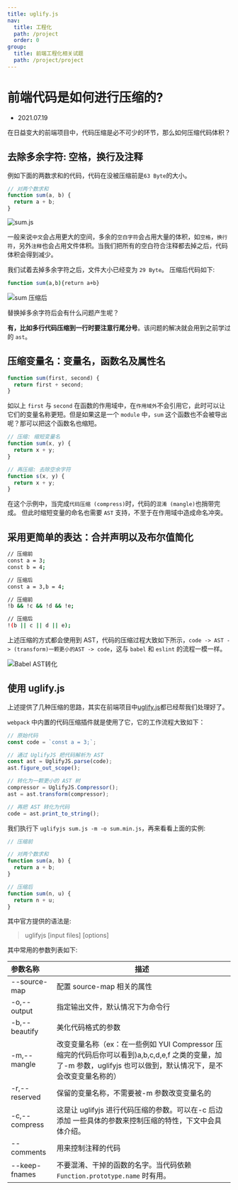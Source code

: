 ```yaml
---
title: uglify.js
nav:
  title: 工程化
  path: /project
  order: 0
group:
  title: 前端工程化相关试题
  path: /project/project
---
```


# 前端代码是如何进行压缩的?

- 2021.07.19

在日益变大的前端项目中，代码压缩是必不可少的环节，那么如何压缩代码体积？

## 去除多余字符: 空格，换行及注释

例如下面的两数求和的代码，代码在没被压缩前是`63 Byte`的大小。

```js
// 对两个数求和
function sum(a, b) {
  return a + b;
}
```

![sum.js](https://img-blog.csdnimg.cn/20210719185735910.png)

一般来说`中文`会占用更大的空间，多余的`空白字符`会占用大量的体积，如`空格`，`换行符`，另外`注释`也会占用文件体积。当我们把所有的空白符合注释都去掉之后，代码体积会得到减少。

我们试着去掉多余字符之后，文件大小已经变为 `29 Byte`。 压缩后代码如下:

```bash
function sum(a,b){return a+b}
```

![sum 压缩后](https://img-blog.csdnimg.cn/20210719190250727.png)

替换掉多余字符后会有什么问题产生呢？

**有，比如多行代码压缩到一行时要注意行尾分号**。该问题的解决就会用到之前学过的 `ast`。

## 压缩变量名：变量名，函数名及属性名

```js
function sum(first, second) {
  return first + second;
}
```

如以上 `first` 与 `second` 在函数的作用域中，在`作用域外`不会引用它，此时可以让它们的变量名称更短。但是如果这是一个 `module` 中，`sum` 这个函数也不会被导出呢？那可以把这个函数名也缩短。

```js
// 压缩: 缩短变量名
function sum(x, y) {
  return x + y;
}

// 再压缩: 去除空余字符
function s(x, y) {
  return x + y;
}
```

在这个示例中，当完成`代码压缩 (compress)`时，代码的`混淆 (mangle)`也捎带完成。 但此时缩短变量的命名也需要 `AST` 支持，不至于在作用域中造成命名冲突。

## 采用更简单的表达：合并声明以及布尔值简化

```bash
// 压缩前
const a = 3;
const b = 4;

// 压缩后
const a = 3,b = 4;

// 压缩前
!b && !c && !d && !e;

// 压缩后
!(b || c || d || e);
```

上述压缩的方式都会使用到 AST，代码的压缩过程大致如下所示，`code -> AST -> (transform)一颗更小的AST -> code`，这与 `babel` 和 `eslint` 的流程一模一样。

![Babel AST转化](https://img-blog.csdnimg.cn/2021071918511488.jpeg?x-oss-process=image/watermark,type_ZmFuZ3poZW5naGVpdGk,shadow_10,text_aHR0cHM6Ly9ibG9nLmNzZG4ubmV0L3hqbDI3MTMxNA==,size_16,color_FFFFFF,t_70)

## 使用 uglify.js

上述提供了几种压缩的思路，其实在前端项目中[uglify.js](https://github.com/mishoo/UglifyJS)都已经帮我们处理好了。

`webpack` 中内置的代码压缩插件就是使用了它，它的工作流程大致如下：

```js
// 原始代码
const code = `const a = 3;`;

// 通过 UglifyJS 把代码解析为 AST
const ast = UglifyJS.parse(code);
ast.figure_out_scope();

// 转化为一颗更小的 AST 树
compressor = UglifyJS.Compressor();
ast = ast.transform(compressor);

// 再把 AST 转化为代码
code = ast.print_to_string();
```

我们执行下 `uglifyjs sum.js -m -o sum.min.js`，再来看看上面的实例:

```js
// 压缩前

// 对两个数求和
function sum(a, b) {
  return a + b;
}

// 压缩后
function sum(n, u) {
  return n + u;
}
```

其中官方提供的语法是:

> uglifyjs [input files] [options]

其中常用的参数列表如下:

| 参数名称      | 描述                                                                                                                                                              |
| :------------ | ----------------------------------------------------------------------------------------------------------------------------------------------------------------- |
| --source-map  | 配置 source-map 相关的属性                                                                                                                                        |
| -o,--output   | 指定输出文件，默认情况下为命令行                                                                                                                                  |
| -b,--beautify | 美化代码格式的参数                                                                                                                                                |
| -m,--mangle   | 改变变量名称（ex：在一些例如 YUI Compressor 压缩完的代码后你可以看到)a,b,c,d,e,f 之类的变量，加了-m 参数，uglifyjs 也可以做到，默认情况下，是不会改变变量名称的） |
| -r,--reserved | 保留的变量名称，不需要被-m 参数改变变量名的                                                                                                                       |
| -c,--compress | 这是让 uglifyjs 进行代码压缩的参数。可以在-c 后边添加 一些具体的参数来控制压缩的特性，下文中会具体介绍。                                                          |
| --comments    | 用来控制注释的代码                                                                                                                                                |
| --keep-fnames | 不要混淆、干掉的函数的名字。当代码依赖 `Function.prototype.name` 时有用。                                                                                         |
